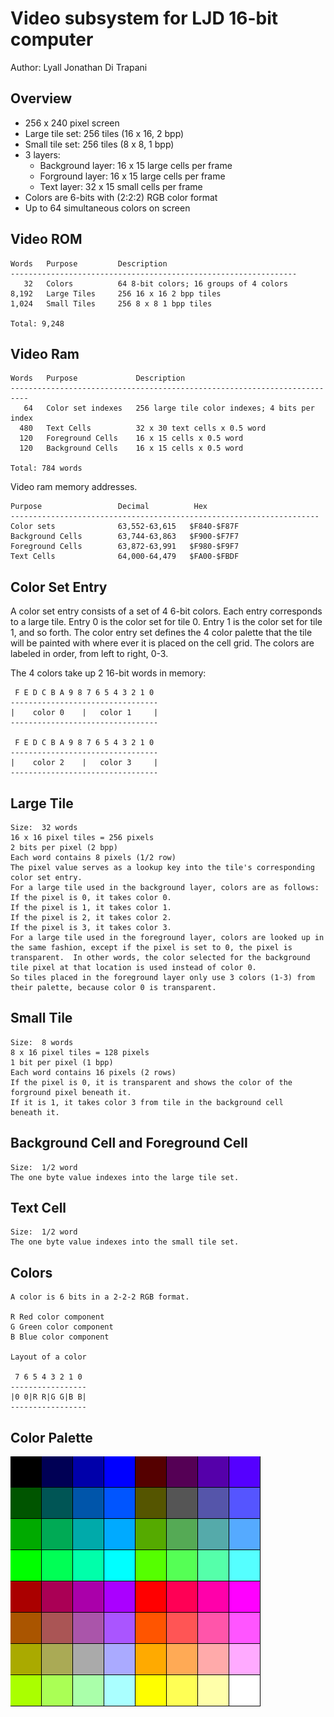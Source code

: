 <!-- Author:  Lyall Jonathan Di Trapani =========|=========|======== -->
Video subsystem for LJD 16-bit computer
=======================================

Author:  Lyall Jonathan Di Trapani


Overview
--------

- 256 x 240 pixel screen
- Large tile set: 256 tiles (16 x 16, 2 bpp)
- Small tile set: 256 tiles (8 x 8, 1 bpp)
- 3 layers:
    - Background layer: 16 x 15 large cells per frame
    - Forground layer: 16 x 15 large cells per frame
    - Text layer: 32 x 15 small cells per frame
- Colors are 6-bits with (2:2:2) RGB color format
- Up to 64 simultaneous colors on screen


Video ROM
---------

```
Words   Purpose         Description
----------------------------------------------------------------
   32   Colors          64 8-bit colors; 16 groups of 4 colors
8,192   Large Tiles     256 16 x 16 2 bpp tiles
1,024   Small Tiles     256 8 x 8 1 bpp tiles

Total: 9,248
```


Video Ram
---------

```
Words   Purpose             Description
--------------------------------------------------------------------------
   64   Color set indexes   256 large tile color indexes; 4 bits per index
  480   Text Cells          32 x 30 text cells x 0.5 word
  120   Foreground Cells    16 x 15 cells x 0.5 word
  120   Background Cells    16 x 15 cells x 0.5 word

Total: 784 words
```

Video ram memory addresses.

```
Purpose                 Decimal          Hex
---------------------------------------------------------------------
Color sets              63,552-63,615   $F840-$F87F
Background Cells        63,744-63,863   $F900-$F7F7
Foreground Cells        63,872-63,991   $F980-$F9F7
Text Cells              64,000-64,479   $FA00-$FBDF
```


Color Set Entry
---------------

A color set entry consists of a set of 4 6-bit colors.
Each entry corresponds to a large tile.
Entry 0 is the color set for tile 0.
Entry 1 is the color set for tile 1, and so forth.
The color entry set defines the 4 color palette that the tile will
be painted with where ever it is placed on the cell grid.
The colors are labeled in order, from left to right, 0-3.

The 4 colors take up 2 16-bit words in memory:

```
 F E D C B A 9 8 7 6 5 4 3 2 1 0
---------------------------------
|    color 0    |   color 1     |
---------------------------------

 F E D C B A 9 8 7 6 5 4 3 2 1 0
---------------------------------
|    color 2    |   color 3     |
---------------------------------
```


Large Tile
--------------

```
Size:  32 words
16 x 16 pixel tiles = 256 pixels
2 bits per pixel (2 bpp)
Each word contains 8 pixels (1/2 row)
The pixel value serves as a lookup key into the tile's corresponding color set entry.
For a large tile used in the background layer, colors are as follows:
If the pixel is 0, it takes color 0.
If the pixel is 1, it takes color 1.
If the pixel is 2, it takes color 2.
If the pixel is 3, it takes color 3.
For a large tile used in the foreground layer, colors are looked up in
the same fashion, except if the pixel is set to 0, the pixel is
transparent.  In other words, the color selected for the background
tile pixel at that location is used instead of color 0.
So tiles placed in the foreground layer only use 3 colors (1-3) from
their palette, because color 0 is transparent.
```


Small Tile
--------------

```
Size:  8 words
8 x 16 pixel tiles = 128 pixels
1 bit per pixel (1 bpp)
Each word contains 16 pixels (2 rows)
If the pixel is 0, it is transparent and shows the color of the
forground pixel beneath it.
If it is 1, it takes color 3 from tile in the background cell
beneath it.
```


Background Cell and Foreground Cell
----------------------------------

```
Size:  1/2 word
The one byte value indexes into the large tile set.
```


Text Cell
---------

```
Size:  1/2 word
The one byte value indexes into the small tile set.
```


Colors
------

```
A color is 6 bits in a 2-2-2 RGB format.

R Red color component
G Green color component
B Blue color component

Layout of a color

 7 6 5 4 3 2 1 0
-----------------
|0 0|R R|G G|B B|
-----------------
```


Color Palette
-------------

![palette.png](video/palette/palette.png)

